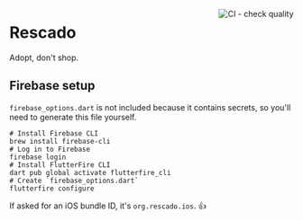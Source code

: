 
<a href="https://github.com/Rescado/rescado-app/actions/workflows/quality-control.yml"><img alt="CI - check quality" align="right" src="https://github.com/Rescado/rescado-app/actions/workflows/quality-control.yml/badge.svg"></a>

# Rescado

Adopt, don't shop.

## Firebase setup

`firebase_options.dart` is not included because it contains secrets, so you'll need to generate this file yourself.

```shell
# Install Firebase CLI
brew install firebase-cli
# Log in to Firebase
firebase login
# Install FlutterFire CLI
dart pub global activate flutterfire_cli
# Create `firebase_options.dart`
flutterfire configure
```
If asked for an iOS bundle ID, it's `org.rescado.ios`. 👍
